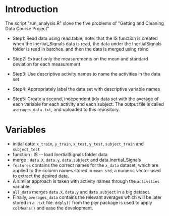 # Introduction

The script "run_analysis.R" slove the five problems of "Getting and Cleaning Data Course Project"

* Step1: Read data using read.table, note: that the IS function is created when the Inertial_Signals data is read, the data under the InertialSignals folder is read in batches. and then the data is merged using rbind

* Step2: Extract only the measurements on the mean and standard deviation for each measurement

* Step3: Use descriptive activity names to name the activities in the data set

* Step4: Appropriately label the data set with descriptive variable names

* Step5: Create a second, independent tidy data set with the average of each variable for each activity and each subject. The output file is called `averages_data.txt`, and uploaded to this repository.


# Variables

* initial data: `x_train`, `y_train`, `x_test`, `y_test`, `subject_train` and `subject_test`
* function    : IS -- load InertialSignals folder data
* merge       : `data.X`, `data.y`, `data.subject` and data.Inertial_Signals
* `features` contains the correct names for the `x_data` dataset, which are applied to the column names stored in `mean_std`, a numeric vector used to extract the desired data.
* A similar approach is taken with activity names through the `activities` variable.
* `all_data` merges `data.X`, `data.y` and `data.subject` in a big dataset.
* Finally, `averages_data` contains the relevant averages which will be later stored in a `.txt` file. `ddply()` from the plyr package is used to apply `colMeans()` and ease the development.